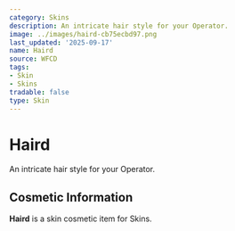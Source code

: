 ```yaml
---
category: Skins
description: An intricate hair style for your Operator.
image: ../images/haird-cb75ecbd97.png
last_updated: '2025-09-17'
name: Haird
source: WFCD
tags:
- Skin
- Skins
tradable: false
type: Skin
---
```


# Haird

An intricate hair style for your Operator.

## Cosmetic Information

**Haird** is a skin cosmetic item for Skins.

